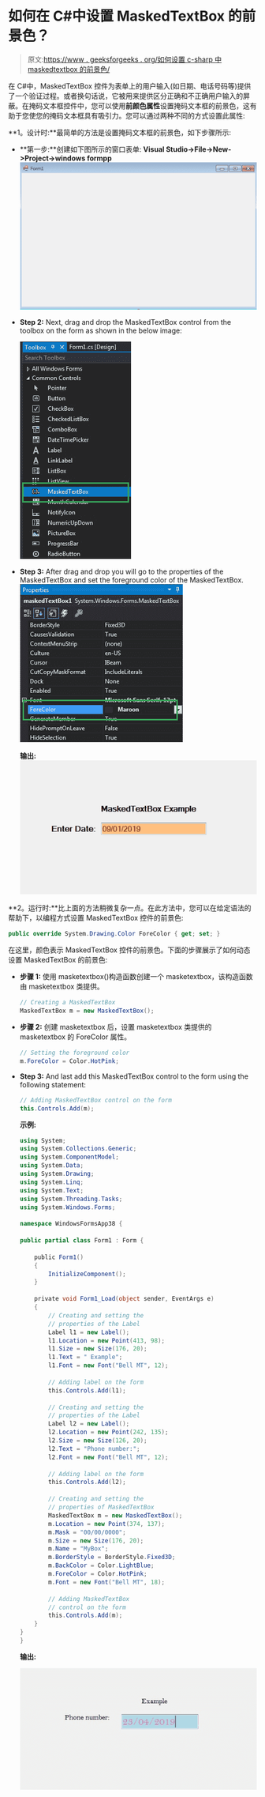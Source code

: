 # 如何在 C#中设置 MaskedTextBox 的前景色？

> 原文:[https://www . geeksforgeeks . org/如何设置 c-sharp 中 maskedtextbox 的前景色/](https://www.geeksforgeeks.org/how-to-set-the-foreground-color-of-the-maskedtextbox-in-c-sharp/)

在 C#中，MaskedTextBox 控件为表单上的用户输入(如日期、电话号码等)提供了一个验证过程。或者换句话说，它被用来提供区分正确和不正确用户输入的屏蔽。在掩码文本框控件中，您可以使用**前颜色属性**设置掩码文本框的前景色，这有助于您使您的掩码文本框具有吸引力。您可以通过两种不同的方式设置此属性:

**1。设计时:**最简单的方法是设置掩码文本框的前景色，如下步骤所示:

*   **第一步:**创建如下图所示的窗口表单:
    **Visual Studio->File->New->Project->windows formpp**
    ![](img/de9202f1f4646167e60ea580d67273d9.png)
*   **Step 2:** Next, drag and drop the MaskedTextBox control from the toolbox on the form as shown in the below image:

    ![](img/696b640abfbffd1882d7239ad47f0669.png)

*   **Step 3:** After drag and drop you will go to the properties of the MaskedTextBox and set the foreground color of the MaskedTextBox.
    ![](img/b8c26fd4827d1d8f70efb7582a1a83a0.png)

    **输出:**
    ![](img/dc12e5e1b13ead7f399367a7516d7a22.png)

**2。运行时:**比上面的方法稍微复杂一点。在此方法中，您可以在给定语法的帮助下，以编程方式设置 MaskedTextBox 控件的前景色:

```cs
public override System.Drawing.Color ForeColor { get; set; }
```

在这里，颜色表示 MaskedTextBox 控件的前景色。下面的步骤展示了如何动态设置 MaskedTextBox 的前景色:

*   **步骤 1:** 使用 masketextbox()构造函数创建一个 masketextbox，该构造函数由 masketextbox 类提供。

    ```cs
    // Creating a MaskedTextBox
    MaskedTextBox m = new MaskedTextBox();

    ```

*   **步骤 2:** 创建 masketextbox 后，设置 masketextbox 类提供的 masketextbox 的 ForeColor 属性。

    ```cs
    // Setting the foreground color
    m.ForeColor = Color.HotPink;

    ```

*   **Step 3:** And last add this MaskedTextBox control to the form using the following statement:

    ```cs
    // Adding MaskedTextBox control on the form
    this.Controls.Add(m);

    ```

    **示例:**

    ```cs
    using System;
    using System.Collections.Generic;
    using System.ComponentModel;
    using System.Data;
    using System.Drawing;
    using System.Linq;
    using System.Text;
    using System.Threading.Tasks;
    using System.Windows.Forms;

    namespace WindowsFormsApp38 {

    public partial class Form1 : Form {

        public Form1()
        {
            InitializeComponent();
        }

        private void Form1_Load(object sender, EventArgs e)
        {
            // Creating and setting the 
            // properties of the Label
            Label l1 = new Label();
            l1.Location = new Point(413, 98);
            l1.Size = new Size(176, 20);
            l1.Text = " Example";
            l1.Font = new Font("Bell MT", 12);

            // Adding label on the form
            this.Controls.Add(l1);

            // Creating and setting the
            // properties of the Label
            Label l2 = new Label();
            l2.Location = new Point(242, 135);
            l2.Size = new Size(126, 20);
            l2.Text = "Phone number:";
            l2.Font = new Font("Bell MT", 12);

            // Adding label on the form
            this.Controls.Add(l2);

            // Creating and setting the 
            // properties of MaskedTextBox
            MaskedTextBox m = new MaskedTextBox();
            m.Location = new Point(374, 137);
            m.Mask = "00/00/0000";
            m.Size = new Size(176, 20);
            m.Name = "MyBox";
            m.BorderStyle = BorderStyle.Fixed3D;
            m.BackColor = Color.LightBlue;
            m.ForeColor = Color.HotPink;
            m.Font = new Font("Bell MT", 18);

            // Adding MaskedTextBox
            // control on the form
            this.Controls.Add(m);
        }
    }
    }
    ```

    **输出:**

    ![](img/04e6b2850f5b9617ab224da2a8f7d9bd.png)